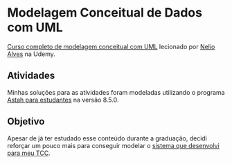# Modelagem Conceitual de Dados com UML

[Curso completo de modelagem conceitual com UML](https://www.udemy.com/course/uml-diagrama-de-classes/) lecionado por [Nelio Alves](https://www.udemy.com/user/nelio-alves/) na Udemy.

## Atividades

Minhas soluções para as atividades foram modeladas utilizando o programa [Astah para estudantes](https://astah.net/) na versão 8.5.0.

## Objetivo

Apesar de já ter estudado esse conteúdo durante a graduação, decidi reforçar um pouco mais para conseguir modelar o [sistema que desenvolvi para meu TCC](https://github.com/jvmdo/ead-mg-repo).

